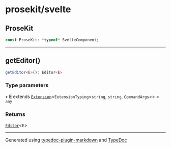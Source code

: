 # prosekit/svelte

<a id="prosekit" name="prosekit"></a>

## ProseKit

```ts
const ProseKit: *typeof* SvelteComponent;
```

***

<a id="geteditor" name="geteditor"></a>

## getEditor()

```ts
getEditor<E>(): Editor<E>
```

### Type parameters

▪ **E** extends [`Extension`](core.md#extensiont)\<`ExtensionTyping`\<`string`, `string`, `CommandArgs`\>\> = `any`

### Returns

[`Editor`](core.md#editore)\<`E`\>

***

Generated using [typedoc-plugin-markdown](https://www.npmjs.com/package/typedoc-plugin-markdown) and [TypeDoc](https://typedoc.org/)
